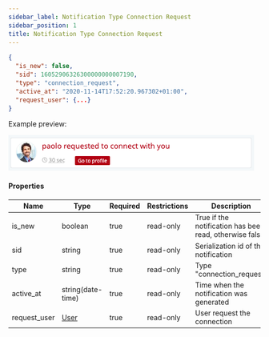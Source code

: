 ```yaml
---
sidebar_label: Notification Type Connection Request
sidebar_position: 1
title: Notification Type Connection Request
---
```


```json
{
  "is_new": false,
  "sid": 16052906326300000000007190,
  "type": "connection_request",
  "active_at": "2020-11-14T17:52:20.967302+01:00",
  "request_user": {...}
}
```

Example preview:

![Notification](/img/notification_types/request_connection.png)

#### Properties

|Name|Type|Required|Restrictions|Description|
|---|---|---|---|---|
|is_new|boolean|true|read-only|True if the notification has been read, otherwise false|
|sid|string|true|read-only|Serialization id of the notification|
|type|string|true|read-only|Type "connection_request"|
|active_at|string(date-time)|true|read-only|Time when the notification was generated|
|request_user|[User](#schemauser)|true|read-only|User request the connection|

